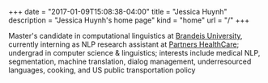 +++
date = "2017-01-09T15:08:38-04:00"
title = "Jessica Huynh"
description = "Jessica Huynh's home page"
kind = "home"
url = "/"
+++

Master's candidate in computational linguistics at [Brandeis University](http://www.brandeis.edu), currently interning as NLP research assistant at [Partners HealthCare](http://www.partners.org/); undergrad in computer science & linguistics; interests include medical NLP, segmentation, machine translation, dialog management, underresourced languages, cooking, and US public transportation policy